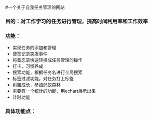 #一个关于自我任务管理的网站
### 目的：对工作学习的任务进行管理，提高时间利用率和工作效率
### 功能：
* 实现任务的添加和管理
* 便签记录突发事件
* 将备忘录快速转换成任务管理的操作
* 打卡，习惯养成
* 搜索功能，根据任务名进行全局搜索
* 标签过滤功能，对任务打上标签
* 树苗成长，参照蚂蚁森林
* 需要有一个统计的功能，用echart展示出来
* 计时功能


### 具体功能点：

 
